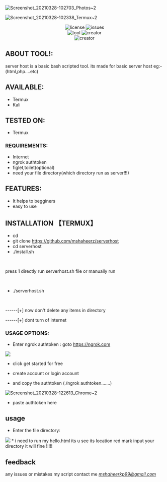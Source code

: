 


![Screenshot_20210328-102703_Photos~2](https://user-images.githubusercontent.com/72137242/112742909-6cf5db80-8fb0-11eb-96c1-a48412908bb2.jpg)

           


![Screenshot_20210328-102338_Termux~2](https://user-images.githubusercontent.com/72137242/112742925-85fe8c80-8fb0-11eb-8959-099e573dd711.jpg)
<p align="center">
<img title="license" src="https://img.shields.io/github/license/mshaheerz/serverhost">
<img title="issues" src="https://img.shields.io/github/issues/mshaheerz/serverhost">          
           
<br>
<img title="tool" src="https://img.shields.io/static/v1?label=TOOL&message=SERVERHOST&color=green">
<img title="creator" src="https://img.shields.io/static/v1?label=created%20by&message=shaheerez&color=blue">
<br>
<img title="creator" src="https://img.shields.io/static/v1?label=as%20a&message=malayali&color=yellow">

## ABOUT TOOL!:
server host is a basic bash scripted tool. its made for basic server host eg:- (html,php....etc)
## AVAILABLE:
* Termux
* Kali
## TESTED ON:
* Termux

### REQUIREMENTS:
* Internet
* ngrok authtoken
* figlet,toilet(optional)
* need your file directory(which directory run as server!!!)
## FEATURES:
* It helps to begginers
* easy to use
## INSTALLATION 【TERMUX】
* cd
* git clone https://github.com/mshaheerz/serverhost
* cd serverhost
* ./install.sh


<br>


 press 1 directly run serverhost.sh file or manually run



<br>



* ./serverhost.sh


<br>


------[+] now don't delete any items in directory
<br>


------[+] dont turn of internet



### USAGE OPTIONS:
* Enter ngrok authtoken :
goto https://ngrok.com 

<a href="https://ngrok.com">
<img src="https://user-images.githubusercontent.com/72137242/112747910-04215a00-8fd6-11eb-8f5a-adb6d87fe330.jpg">
</a>


* click get started for free

* create account or login account

* and copy the authtoken (./ngrok authtoken.......)

![Screenshot_20210328-122613_Chrome~2](https://user-images.githubusercontent.com/72137242/112748005-b22d0400-8fd6-11eb-910d-109d303ca063.jpg)
* paste authtoken here
 
## usage
* Enter the file directory:
<a href="https://ngrok.com">
<img src="https://user-images.githubusercontent.com/72137242/112748301-72671c00-8fd8-11eb-8020-78dff1020e85.jpg"></a>
* i need to run my hello.html its u see its location red mark input your directory it will fine !!!!!

## feedback
any issues or mistakes my script contact me
*mshaheerkp99@gmail.com*






